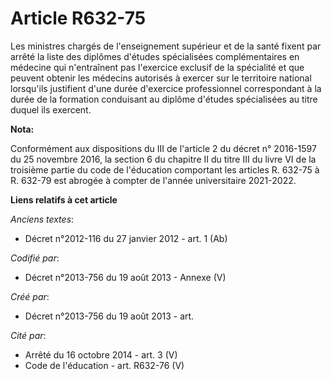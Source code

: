 # Article R632-75

Les ministres chargés de l'enseignement supérieur et de la santé fixent par arrêté la liste des diplômes d'études
spécialisées complémentaires en médecine qui n'entraînent pas l'exercice exclusif de la spécialité et que peuvent obtenir les
médecins autorisés à exercer sur le territoire national lorsqu'ils justifient d'une durée d'exercice professionnel
correspondant à la durée de la formation conduisant au diplôme d'études spécialisées au titre duquel ils exercent.

**Nota:**

Conformément aux dispositions du III de l'article 2 du décret n° 2016-1597 du 25 novembre 2016, la section 6 du chapitre II
du titre III du livre VI de la troisième partie du code de l'éducation comportant les articles R. 632-75 à R. 632-79 est
abrogée à compter de l'année universitaire 2021-2022.

**Liens relatifs à cet article**

_Anciens textes_:

  - Décret n°2012-116 du 27 janvier 2012 - art. 1 (Ab)

_Codifié par_:

  - Décret n°2013-756 du 19 août 2013 -  Annexe (V)

_Créé par_:

  - Décret n°2013-756 du 19 août 2013 - art.

_Cité par_:

  - Arrêté du 16 octobre 2014 - art. 3 (V)
  - Code de l'éducation - art. R632-76 (V)
